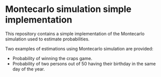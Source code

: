 # Montecarlo simulation simple implementation

This repository contains a simple implementation of the
Montecarlo simulation used to estimate probabilities.

Two examples of estimations using Montecarlo simulation are provided:

* Probability of winning the craps game.
* Probability of two persons out of 50 having their birthday in the same
  day of the year.
